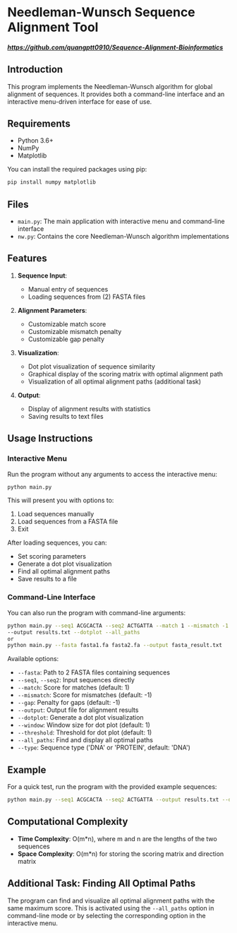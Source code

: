 # Needleman-Wunsch Sequence Alignment Tool

#### *https://github.com/quangptt0910/Sequence-Alignment-Bioinformatics*
## Introduction

This program implements the Needleman-Wunsch algorithm for global alignment of sequences. It provides both a command-line interface and an interactive menu-driven interface for ease of use.

## Requirements

- Python 3.6+
- NumPy
- Matplotlib

You can install the required packages using pip:

```bash
pip install numpy matplotlib
```

## Files

- `main.py`: The main application with interactive menu and command-line interface
- `nw.py`: Contains the core Needleman-Wunsch algorithm implementations 

## Features

1. **Sequence Input**:
   - Manual entry of sequences
   - Loading sequences from (2) FASTA files

2. **Alignment Parameters**:
   - Customizable match score
   - Customizable mismatch penalty
   - Customizable gap penalty

3. **Visualization**:
   - Dot plot visualization of sequence similarity
   - Graphical display of the scoring matrix with optimal alignment path
   - Visualization of all optimal alignment paths (additional task)

4. **Output**:
   - Display of alignment results with statistics
   - Saving results to text files

## Usage Instructions

### Interactive Menu

Run the program without any arguments to access the interactive menu:

```bash
python main.py
```

This will present you with options to:
1. Load sequences manually
2. Load sequences from a FASTA file
3. Exit

After loading sequences, you can:
- Set scoring parameters
- Generate a dot plot visualization
- Find all optimal alignment paths
- Save results to a file

### Command-Line Interface

You can also run the program with command-line arguments:

```bash
python main.py --seq1 ACGCACTA --seq2 ACTGATTA --match 1 --mismatch -1 --gap -1 
--output results.txt --dotplot --all_paths
or
python main.py --fasta fasta1.fa fasta2.fa --output fasta_result.txt
```

Available options:
- `--fasta`: Path to 2 FASTA files containing sequences
- `--seq1`, `--seq2`: Input sequences directly
- `--match`: Score for matches (default: 1)
- `--mismatch`: Score for mismatches (default: -1)
- `--gap`: Penalty for gaps (default: -1)
- `--output`: Output file for alignment results
- `--dotplot`: Generate a dot plot visualization
- `--window`: Window size for dot plot (default: 1)
- `--threshold`: Threshold for dot plot (default: 1)
- `--all_paths`: Find and display all optimal paths
- `--type`: Sequence type ('DNA' or 'PROTEIN', default: 'DNA')

## Example

For a quick test, run the program with the provided example sequences:

```bash
python main.py --seq1 ACGCACTA --seq2 ACTGATTA --output results.txt --dotplot --all_paths
```

## Computational Complexity

- **Time Complexity**: O(m*n), where m and n are the lengths of the two sequences
- **Space Complexity**: O(m*n) for storing the scoring matrix and direction matrix

## Additional Task: Finding All Optimal Paths

The program can find and visualize all optimal alignment paths with the same maximum score. This is activated using the `--all_paths` option in command-line mode or by selecting the corresponding option in the interactive menu.